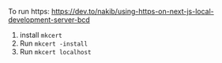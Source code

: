 To run https: 
https://dev.to/nakib/using-https-on-next-js-local-development-server-bcd
1. install `mkcert`
2. Run `mkcert -install`
3. Run `mkcert localhost`